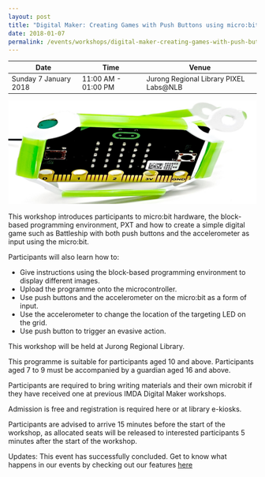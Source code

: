 ```yaml
---
layout: post
title: "Digital Maker: Creating Games with Push Buttons using micro:bit"
date: 2018-01-07
permalink: /events/workshops/digital-maker-creating-games-with-push-buttons-using-microbit
---
```


| Date | Time | Venue |
|--------|---|---|
| Sunday 7 January 2018 | 11:00 AM - 01:00 PM | Jurong Regional Library PIXEL Labs@NLB |

![hi](/images/events/workshops-and-exhibitions/Games-with-microbit-gallery.jpg)

This workshop introduces participants to micro:bit hardware, the block-based programming environment, PXT and how to create a simple digital game such as Battleship with both push buttons and the accelerometer as input using the micro:bit. 

Participants will also learn how to:
- Give instructions using the block-based programming environment to display different images.
- Upload the programme onto the microcontroller.
- Use push buttons and the accelerometer on the micro:bit as a form of input.
- Use the accelerometer to change the location of the targeting LED on the grid.
- Use push button to trigger an evasive action.


This workshop will be held at Jurong Regional Library.

This programme is suitable for participants aged 10 and above. Participants aged 7 to 9 must be accompanied by a guardian aged 16 and above.

Participants are required to bring writing materials and their own microbit if they have received one at previous IMDA Digital Maker workshops. 

Admission is free and registration is required here or at library e-kiosks.

Participants are advised to arrive 15 minutes before the start of the workshop, as allocated seats will be released to interested participants 5 minutes after the start of the workshop.

Updates: This event has successfully concluded. Get to know what happens in our events by checking out our features <a href="" target="_blank">here</a>



